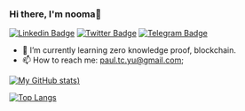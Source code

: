 ### Hi there, I'm nooma👋

<!--
**NOOMA-42/NOOMA-42** is a ✨ _special_ ✨ repository because its `README.md` (this file) appears on your GitHub profile.



Here are some ideas to get you started:

- 🔭 I’m currently working on ...
- 🌱 I’m currently learning ...
- 👯 I’m looking to collaborate on ...
- 🤔 I’m looking for help with ...
- 💬 Ask me about ...
- 📫 How to reach me: ...
- 😄 Pronouns: ...
- ⚡ Fun fact: ...
-->

[![Linkedin Badge](https://img.shields.io/badge/-LinkedIn-0e76a8?style=flat-square&logo=Linkedin&logoColor=white)](https://www.linkedin.com/in/paultsuchunyu/)
[![Twitter Badge](https://img.shields.io/badge/-Twitter-00acee?style=flat-square&logo=Twitter&logoColor=white)](https://twitter.com/nooma4286)
[![Telegram Badge](https://img.shields.io/badge/-Telegram-0088cc?style=flat-square&logo=Telegram&logoColor=white)](https://t.me/nooma42)

- 🌱 I’m currently learning zero knowledge proof, blockchain.
- 📫 How to reach me: paul.tc.yu@gmail.com;

[![My GitHub stats](https://github-readme-stats.vercel.app/api?username=thearyanag&count_private=true&show_icons=true&theme=dark))](https://github.com/NOOMA-42)

[![Top Langs](https://github-readme-stats.vercel.app/api/top-langs/?username=thearyanag&hide=html,css&layout=compact)](https://github.com/NOOMA-42)
